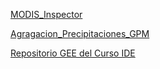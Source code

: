 
[MODIS_Inspector](https://code.earthengine.google.com/dac69cee6d9ae6c3ca1543f2b28c3596)

[Agragacion_Precipitaciones_GPM](https://code.earthengine.google.com/b5da54262aa3b9744dcc7e8ebf1ac26f)

[Repositorio GEE del Curso IDE](https://code.earthengine.google.com/?accept_repo=users/fernandotentor/EE101)

